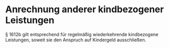 # Anrechnung anderer kindbezogener Leistungen

§ 1612b gilt entsprechend für regelmäßig wiederkehrende kindbezogene Leistungen, soweit sie den Anspruch auf Kindergeld ausschließen. 

